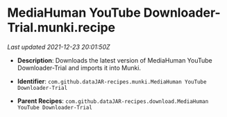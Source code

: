 # MediaHuman YouTube Downloader-Trial.munki.recipe

_Last updated 2021-12-23 20:01:50Z_

- **Description**: Downloads the latest version of MediaHuman YouTube Downloader-Trial and imports it into Munki.

- **Identifier**: `com.github.dataJAR-recipes.munki.MediaHuman YouTube Downloader-Trial`

- **Parent Recipes**: `com.github.dataJAR-recipes.download.MediaHuman YouTube Downloader-Trial`
